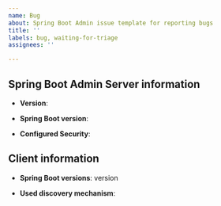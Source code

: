 ```yaml
---
name: Bug
about: Spring Boot Admin issue template for reporting bugs
title: ''
labels: bug, waiting-for-triage
assignees: ''

---
```


## Spring Boot Admin Server information

- **Version**:
  <!-- Please specify the version of Spring Boot Admin server here -->

- **Spring Boot version**:
  <!-- Please specify the underlying Spring Boot version -->

- **Configured Security**:
  <!-- basic auth, LDAP, client-certificate, ... -->

## Client information

- **Spring Boot versions**: version
  <!-- Please specify the Spring Boot version of the monitored instance(s) -->

- **Used discovery mechanism**:
  <!-- self registration, kubernetes, eureka, ... -->

<!--
Thanks for raising a Spring Boot Admin issue. Please take the time to review the following
categories as some of them do not apply here.

** Question **
🛑 STOP!! Please ask questions about how to use something, or to understand why something isn't
working as you expect it to, on Stack Overflow using the spring-boot-admin tag.

** Bug report **
🪳 Please provide details of the problem, including the version of Spring Boot Admin and Spring Boot that you are using. If possible, please provide a test case or sample application that reproduces
the problem. This makes it much easier for us to diagnose the problem and to verify that
we have fixed it.
-->

